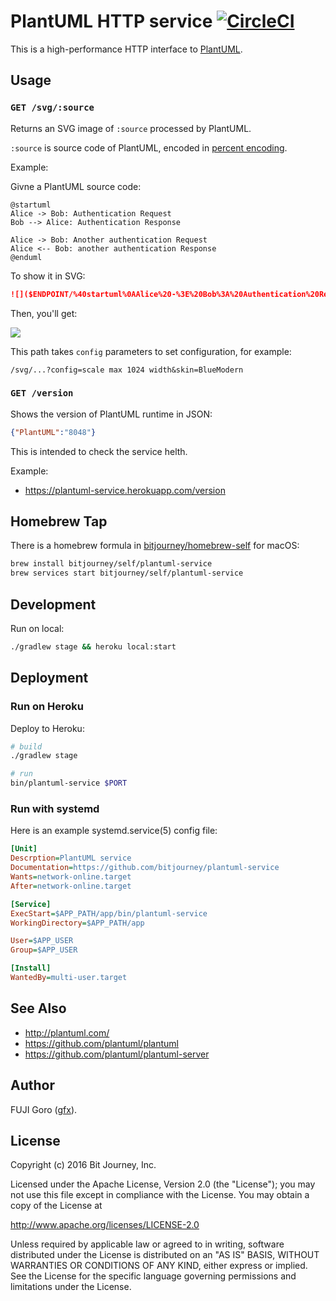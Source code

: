 
# PlantUML HTTP service [![CircleCI](https://circleci.com/gh/bitjourney/plantuml-service.svg?style=svg)](https://circleci.com/gh/bitjourney/plantuml-service)

This is a high-performance HTTP interface to [PlantUML](http://plantuml.com/).

## Usage

### `GET /svg/:source`

Returns an SVG image of `:source` processed by PlantUML.

`:source` is source code of PlantUML, encoded in [percent encoding](https://en.wikipedia.org/wiki/Percent-encoding).

Example:

Givne a PlantUML source code:

```plantuml
@startuml
Alice -> Bob: Authentication Request
Bob --> Alice: Authentication Response

Alice -> Bob: Another authentication Request
Alice <-- Bob: another authentication Response
@enduml
```

To show it in SVG:

```markdown
![]($ENDPOINT/%40startuml%0AAlice%20-%3E%20Bob%3A%20Authentication%20Request%0ABob%20--%3E%20Alice%3A%20Authentication%20Response%0A%0AAlice%20-%3E%20Bob%3A%20Another%20authentication%20Request%0AAlice%20%3C--%20Bob%3A%20another%20authentication%20Response%0A%40enduml%0A)
```

Then, you'll get:


<a href="https://plantuml-service.herokuapp.com/svg/%40startuml%0AAlice%20-%3E%20Bob%3A%20Authentication%20Request%0ABob%20--%3E%20Alice%3A%20Authentication%20Response%0A%0AAlice%20-%3E%20Bob%3A%20Another%20authentication%20Request%0AAlice%20%3C--%20Bob%3A%20another%20authentication%20Response%0A%40enduml%0A"><img src="https://plantuml-service.herokuapp.com/svg/%40startuml%0AAlice%20-%3E%20Bob%3A%20Authentication%20Request%0ABob%20--%3E%20Alice%3A%20Authentication%20Response%0A%0AAlice%20-%3E%20Bob%3A%20Another%20authentication%20Request%0AAlice%20%3C--%20Bob%3A%20another%20authentication%20Response%0A%40enduml%0A"/></a>

This path takes `config` parameters to set configuration, for example:

`/svg/...?config=scale max 1024 width&skin=BlueModern`

### `GET /version`

Shows the version of PlantUML runtime in JSON:

```json
{"PlantUML":"8048"}
```

This is intended to check the service helth.

Example:

* https://plantuml-service.herokuapp.com/version


## Homebrew Tap

There is a homebrew formula in [bitjourney/homebrew-self](https://github.com/bitjourney/homebrew-self) for macOS:

```sh
brew install bitjourney/self/plantuml-service
brew services start bitjourney/self/plantuml-service
```

## Development

Run on local:

```sh
./gradlew stage && heroku local:start
```

## Deployment

### Run on Heroku


Deploy to Heroku:

```sh
# build
./gradlew stage

# run
bin/plantuml-service $PORT
```

### Run with systemd

Here is an example systemd.service(5) config file:

```ini
[Unit]
Descrption=PlantUML service
Documentation=https://github.com/bitjourney/plantuml-service
Wants=network-online.target
After=network-online.target

[Service]
ExecStart=$APP_PATH/app/bin/plantuml-service
WorkingDirectory=$APP_PATH/app

User=$APP_USER
Group=$APP_USER

[Install]
WantedBy=multi-user.target
```

## See Also

* http://plantuml.com/
* https://github.com/plantuml/plantuml
* https://github.com/plantuml/plantuml-server

## Author

FUJI Goro ([gfx](https://github.com/gfx)).

## License

Copyright (c) 2016 Bit Journey, Inc.

Licensed under the Apache License, Version 2.0 (the "License");
you may not use this file except in compliance with the License.
You may obtain a copy of the License at

http://www.apache.org/licenses/LICENSE-2.0

Unless required by applicable law or agreed to in writing, software
distributed under the License is distributed on an "AS IS" BASIS,
WITHOUT WARRANTIES OR CONDITIONS OF ANY KIND, either express or implied.
See the License for the specific language governing permissions and
limitations under the License.

